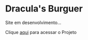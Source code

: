 # Dracula's Burguer
 Site em desenvolvimento...
 <p>Clique <a href="https://joaoburi.github.io/draculas_burguer/" target="_blank" rel="next">aqui</a> para acessar o Projeto</p>
